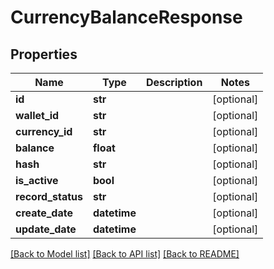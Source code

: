 # CurrencyBalanceResponse

## Properties
Name | Type | Description | Notes
------------ | ------------- | ------------- | -------------
**id** | **str** |  | [optional] 
**wallet_id** | **str** |  | [optional] 
**currency_id** | **str** |  | [optional] 
**balance** | **float** |  | [optional] 
**hash** | **str** |  | [optional] 
**is_active** | **bool** |  | [optional] 
**record_status** | **str** |  | [optional] 
**create_date** | **datetime** |  | [optional] 
**update_date** | **datetime** |  | [optional] 

[[Back to Model list]](../README.md#documentation-for-models) [[Back to API list]](../README.md#documentation-for-api-endpoints) [[Back to README]](../README.md)


